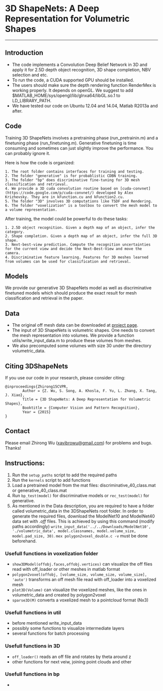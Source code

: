 # 3D ShapeNets: A Deep Representation for Volumetric Shapes
------------------------------------------------------------------------

## Introduction

- The code implements a Convolution Deep Belief Network in 3D and apply it for 2.5D depth object recognition, 3D shape completion, NBV selection and etc.
- To run the code, a CUDA supported GPU should be installed.
- The users should make sure the depth rendering function RenderMex is working properly. It depends on openGL. We suggest to add $MATLAB_HOME/sys/opengl/lib/glnxa64/libGL.so.1 to LD_LIBRARY_PATH.
- We have tested our code on Ubuntu 12.04 and 14.04, Matlab R2013a and after.

## Code

Training 3D ShapeNets involves a pretraining phase (run_pretrainin.m) and a finetuning phase (run_finetuning.m). Generative finetuning is time consuming and sometimes can just slightly improve the performance. You can probably ignore it.

Here is how the code is organized:

	1. The root folder contains interfaces for training and testing.
	2. The folder "generative" is for probablistic CDBN training.
	3. The folder "bp" does discriminative fine-tuning for 3D mesh classification and retrieval.
    4. We provide a 3D cuda convolution routine based on [cuda-convnet](https://code.google.com/p/cuda-convnet/) developed by Alex Krizhevsky. They are in kFunction.cu and kFunction2.cu.  
	5. The folder "3D" involves 3D computations like TSDF and Rendering.
	6. The folder "voxelization" is a toolbox to convert the mesh model to a volume representation. 
	

After training, the model could be powerful to do these tasks:

	1. 2.5D object recognition. Given a depth map of an object, infer the category.
	2. Shape completion. Given a depth map of an object, infer the full 3D shape.
	3. Next-best-view prediction. Compute the recognition uncertainties for the current view and decide the Next-Best-View and move the camera.
	4. Discriminative feature learning. Features for 3D meshes learned from volumes can be used for classification and retrieval.
	
## Models

We provide our generative 3D ShapeNets model as well as discriminative finetuned models which should produce the exact result for mesh classification and retrieval in the paper.

## Data

- The original off mesh data can be downloaded at [project page](http://3dshapenets.cs.princeton.edu).
- The input of 3D ShapeNets is volumetric shapes. One needs to convert the mesh representation into volumes. We provide a function utils/write_input_data.m to produce these volumes from meshes.
- We also precomputed some volumes with size 30 under the directory volumetric_data.

## Citing 3DShapeNets

If you use our code in your research, please consider citing:

	@inproceedings{Zhirong15CVPR,
        	Author = {Z. Wu, S. Song, A. Khosla, F. Yu, L. Zhang, X. Tang, J. Xiao},
        	Title = {3D ShapeNets: A Deep Representation for Volumetric Shapes},
        	Booktitle = {Computer Vision and Pattern Recognition},
        	Year = {2015}
	}

## Contact

Please email Zhirong Wu (xavibrowu@gmail.com) for problems and bugs. Thanks!

## Instructions:

1. Run the `setup_paths` script to add the required paths
2. Run the `kernels` script to add functions
3. Load a pretrained model from the mat files: discriminative_40_class.mat or generative_40_class.mat
4. Run `bp_test(model)` for discriminative models or `rec_test(model)` for generative.
5. As mentioned in the Data description, you are required to have a folder called volumetric_data in the 3DShapeNets root folder. In order to generate the required files, download the ModelNet10 and ModelNet40 data set with *.off* files. This is achieved by using this command (modify paths accordingly) `write_input_data('../../Downloads/ModelNet10', './volumetric_data', model.classnames, model.volume_size, model.pad_size, 30)`. `mex polygon2voxel_double.c -v` must be done beforehand.

### Usefull functions in voxelization folder
- `show3DModel(offobj.faces,offobj.vertices)` can visualize the off flies read with off_loader or other meshes in matlab format
- `polygon2voxel(offobj, [volume_size, volume_size, volume_size], 'auto')` transforms an off mesh file read with off_loader into a voxelized mesh
- `plot3D(Volume)` can visualize the voxelized meshes, like the ones in volumetric_data and created by polygon2voxel
- `sparse3D(M)` converts a voxelized mesh to a pointcloud format (Nx3)

### Usefull functions in util
- before mentioned write_input_data
- possibly some functions to visualize intermediate layers
- several functions for batch processing

### Usefull functions in 3D
- `off_loader()` reads an off file and rotates by theta around z
- other functions for next veiw, joining point clouds and other

### Usefull functions in bp
- 


